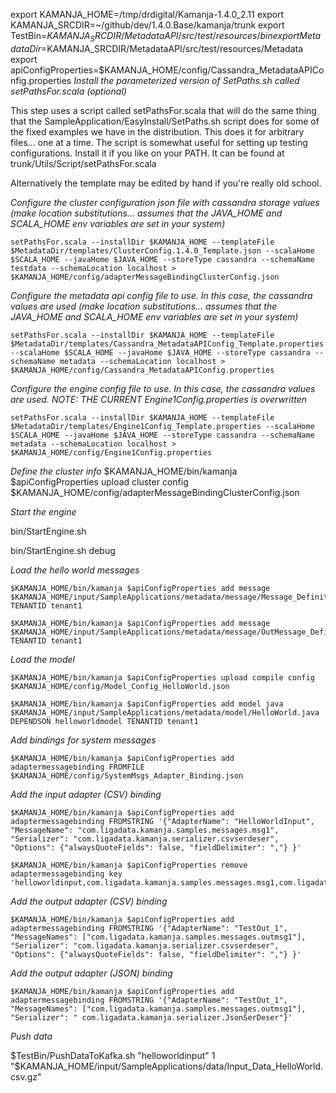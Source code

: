 export KAMANJA_HOME=/tmp/drdigital/Kamanja-1.4.0_2.11
export KAMANJA_SRCDIR=~/github/dev/1.4.0.Base/kamanja/trunk
export TestBin=$KAMANJA_SRCDIR/MetadataAPI/src/test/resources/bin
export MetadataDir=$KAMANJA_SRCDIR/MetadataAPI/src/test/resources/Metadata
export apiConfigProperties=$KAMANJA_HOME/config/Cassandra_MetadataAPIConfig.properties
_Install the parameterized version of SetPaths.sh called setPathsFor.scala (optional)_

This step uses a script called setPathsFor.scala that will do the same thing that the SampleApplication/EasyInstall/SetPaths.sh script does for some of the fixed examples we have in the distribution.  This does it for arbitrary files... one at a time.  The script is somewhat useful for setting up testing configurations.  Install it if you like on your PATH.  It can be found at trunk/Utils/Script/setPathsFor.scala 

Alternatively the template may be edited by hand if you're really old school.

_Configure the cluster configuration json file with cassandra storage values (make location substitutions... assumes that the JAVA_HOME and SCALA_HOME env variables are set in your system)_

	setPathsFor.scala --installDir $KAMANJA_HOME --templateFile $MetadataDir/templates/ClusterConfig.1.4.0_Template.json --scalaHome $SCALA_HOME --javaHome $JAVA_HOME --storeType cassandra --schemaName testdata --schemaLocation localhost > $KAMANJA_HOME/config/adapterMessageBindingClusterConfig.json

_Configure the metadata api config file to use.  In this case, the cassandra values are used (make location substitutions... assumes that the JAVA_HOME and SCALA_HOME env variables are set in your system)_

	setPathsFor.scala --installDir $KAMANJA_HOME --templateFile $MetadataDir/templates/Cassandra_MetadataAPIConfig_Template.properties --scalaHome $SCALA_HOME --javaHome $JAVA_HOME --storeType cassandra --schemaName metadata --schemaLocation localhost > $KAMANJA_HOME/config/Cassandra_MetadataAPIConfig.properties

_Configure the engine config file to use.  In this case, the cassandra values are used. NOTE: THE CURRENT Engine1Config.properties is overwritten_

	setPathsFor.scala --installDir $KAMANJA_HOME --templateFile $MetadataDir/templates/Engine1Config_Template.properties --scalaHome $SCALA_HOME --javaHome $JAVA_HOME --storeType cassandra --schemaName metadata --schemaLocation localhost > $KAMANJA_HOME/config/Engine1Config.properties

_Define the cluster info_
	$KAMANJA_HOME/bin/kamanja $apiConfigProperties upload cluster config $KAMANJA_HOME/config/adapterMessageBindingClusterConfig.json

_Start the engine_

bin/StartEngine.sh 

bin/StartEngine.sh debug	

_Load the hello world messages_

	$KAMANJA_HOME/bin/kamanja $apiConfigProperties add message $KAMANJA_HOME/input/SampleApplications/metadata/message/Message_Definition_HelloWorld.json TENANTID tenant1

	$KAMANJA_HOME/bin/kamanja $apiConfigProperties add message $KAMANJA_HOME/input/SampleApplications/metadata/message/OutMessage_Definition_HelloWorld.json TENANTID tenant1

_Load the model_

	$KAMANJA_HOME/bin/kamanja $apiConfigProperties upload compile config $KAMANJA_HOME/config/Model_Config_HelloWorld.json

	$KAMANJA_HOME/bin/kamanja $apiConfigProperties add model java $KAMANJA_HOME/input/SampleApplications/metadata/model/HelloWorld.java DEPENDSON helloworldmodel TENANTID tenant1 

_Add bindings for system messages_

	$KAMANJA_HOME/bin/kamanja $apiConfigProperties add adaptermessagebinding FROMFILE $KAMANJA_HOME/config/SystemMsgs_Adapter_Binding.json


_Add the input adapter (CSV) binding_

	$KAMANJA_HOME/bin/kamanja $apiConfigProperties add adaptermessagebinding FROMSTRING '{"AdapterName": "HelloWorldInput", "MessageName": "com.ligadata.kamanja.samples.messages.msg1", "Serializer": "com.ligadata.kamanja.serializer.csvserdeser", "Options": {"alwaysQuoteFields": false, "fieldDelimiter": ","} }'

	$KAMANJA_HOME/bin/kamanja $apiConfigProperties remove adaptermessagebinding key 'helloworldinput,com.ligadata.kamanja.samples.messages.msg1,com.ligadata.kamanja.serializer.csvserdeser'

_Add the output adapter (CSV) binding_

	$KAMANJA_HOME/bin/kamanja $apiConfigProperties add adaptermessagebinding FROMSTRING '{"AdapterName": "TestOut_1", "MessageNames": ["com.ligadata.kamanja.samples.messages.outmsg1"], "Serializer": "com.ligadata.kamanja.serializer.csvserdeser", "Options": {"alwaysQuoteFields": false, "fieldDelimiter": ","} }'

_Add the output adapter (JSON) binding_

	$KAMANJA_HOME/bin/kamanja $apiConfigProperties add adaptermessagebinding FROMSTRING '{"AdapterName": "TestOut_1", "MessageNames": ["com.ligadata.kamanja.samples.messages.outmsg1"], "Serializer": " com.ligadata.kamanja.serializer.JsonSerDeser"}'

_Push data_

$TestBin/PushDataToKafka.sh "helloworldinput" 1 "$KAMANJA_HOME/input/SampleApplications/data/Input_Data_HelloWorld.csv.gz"
  